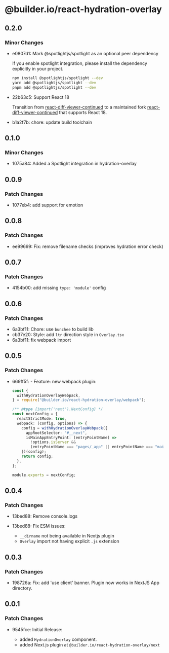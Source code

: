 # @builder.io/react-hydration-overlay

## 0.2.0

### Minor Changes

- e0807d1: Mark @spotlightjs/spotlight as an optional peer dependency

  If you enable spotlight integration, please install the dependency explicitly
  in your project.

  ```bash
  npm install @spotlightjs/spotlight --dev
  yarn add @spotlightjs/spotlight --dev
  pnpm add @spotlightjs/spotlight --dev
  ```

- 22b63c5: Support React 18

  Transition from [react-diff-viewer-continued](https://github.com/praneshr/react-diff-viewer)
  to a maintained fork [react-diff-viewer-continued](https://github.com/aeolun/react-diff-viewer-continued)
  that supports React 18.

- b1a2f7b: chore: update build toolchain

## 0.1.0

### Minor Changes

- 1075a84: Added a Spotlight integration in hydration-overlay

## 0.0.9

### Patch Changes

- 1077eb4: add support for emotion

## 0.0.8

### Patch Changes

- ee99699: Fix: remove filename checks (improves hydration error check)

## 0.0.7

### Patch Changes

- 4154b00: add missing `type: 'module'` config

## 0.0.6

### Patch Changes

- 6a3bf11: Chore: use `bunchee` to build lib
- cb37e20: Style: add `ltr` direction style in `Overlay.tsx`
- 6a3bf11: fix webpack import

## 0.0.5

### Patch Changes

- 669ff5f: - Feature: new webpack plugin:

  ```ts
  const {
    withHydrationOverlayWebpack,
  } = require("@builder.io/react-hydration-overlay/webpack");

  /** @type {import('next').NextConfig} */
  const nextConfig = {
    reactStrictMode: true,
    webpack: (config, options) => {
      config = withHydrationOverlayWebpack({
        appRootSelector: "#__next",
        isMainAppEntryPoint: (entryPointName) =>
          !options.isServer &&
          (entryPointName === "pages/_app" || entryPointName === "main-app"),
      })(config);
      return config;
    },
  };

  module.exports = nextConfig;
  ```

## 0.0.4

### Patch Changes

- 13bed88: Remove console.logs
- 13bed88: Fix ESM issues:

  - `__dirname` not being available in Nextjs plugin
  - `Overlay` import not having explicit `.js` extension

## 0.0.3

### Patch Changes

- 198726a: Fix: add 'use client' banner. Plugin now works in NextJS App directory.

## 0.0.1

### Patch Changes

- 9545fce: Initial Release:

  - added `HydrationOverlay` component.
  - added Next.js plugin at `@builder.io/react-hydration-overlay/next`
